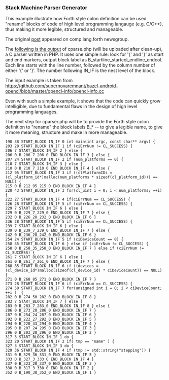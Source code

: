 ### Stack Machine Parser Generator

This example illustrate how Forth style colon definition can be used "rename" blocks of code of high level programming langauge (e.g. C/C++), thus making it more legible, structured and manageable.

The original [post](https://groups.google.com/forum/#!topic/comp.lang.forth/cAZURahAnzg) appeared on comp.lang.forth newsgroup.

The [following is the output](https://github.com/udexon/5CSM/blob/master/SMPG/o_blocks) of cparse.php (will be uploaded after clean-up), a C parser written in PHP. It uses one simple rule: look for '{' and '}' as start and end markers, output block label as B_startline_startcol_endline_endcol. Each line starts with the line number, followed by the column number of either '{' or '}'. The number following IN_IF is the nest level of the block.

The input example is taken from https://github.com/supernovaremnant/bazel-android-opencl/blob/master/opencl-info/opencl-info.cc

Even with such a simple example, it shows that the code can quickly grow intelligible, due to fundamental flaws in the design of high level programming languages.

The next step for cparser.php will be to provide the Forth style colon definition to "rename" the block labels B_* -- to give a legible name, to give it more meaning, structure and make in more manageable.

```
190 38 START_BLOCK IN_IF 0 int main(int argc, const char** argv) {
203 28 START_BLOCK IN_IF 1 if (ciErrNum != CL_SUCCESS) {
206 7 START_BLOCK IN_IF 2 } else {
206 0 B_206_7_206_0 END_BLOCK IN_IF 3 } else {
207 24 START_BLOCK IN_IF 2 if (num_platforms == 0) {
210 7 START_BLOCK IN_IF 3 } else {
210 0 B_210_7_210_0 END_BLOCK IN_IF 4 } else {
212 95 START_BLOCK IN_IF 3 if ((clPlatformIDs = (cl_platform_id*)malloc(num_platforms * sizeof(cl_platform_id))) == NULL) {
215 0 B_212_95_215_0 END_BLOCK IN_IF 4 }
220 43 START_BLOCK IN_IF 3 for(cl_uint i = 0; i < num_platforms; ++i) {
222 27 START_BLOCK IN_IF 4 if(ciErrNum == CL_SUCCESS) {
226 28 START_BLOCK IN_IF 5 if (ciErrNum == CL_SUCCESS) {
229 7 START_BLOCK IN_IF 6 } else {
229 0 B_229_7_229_0 END_BLOCK IN_IF 7 } else {
232 0 B_226_28_232_0 END_BLOCK IN_IF 6 }
236 28 START_BLOCK IN_IF 5 if (ciErrNum == CL_SUCCESS) {
239 7 START_BLOCK IN_IF 6 } else {
239 0 B_239_7_239_0 END_BLOCK IN_IF 7 } else {
242 0 B_236_28_242_0 END_BLOCK IN_IF 6 }
254 24 START_BLOCK IN_IF 5 if (ciDeviceCount == 0) {
258 35 START_BLOCK IN_IF 6 } else if (ciErrNum != CL_SUCCESS) {
258 0 B_258_35_258_0 END_BLOCK IN_IF 7 } else if (ciErrNum != CL_SUCCESS) {
261 7 START_BLOCK IN_IF 6 } else {
261 0 B_261_7_261_0 END_BLOCK IN_IF 7 } else {
268 85 START_BLOCK IN_IF 6 if ((devices = (cl_device_id*)malloc(sizeof(cl_device_id) * ciDeviceCount)) == NULL) {
271 0 B_268_85_271_0 END_BLOCK IN_IF 7 }
273 28 START_BLOCK IN_IF 6 if (ciErrNum == CL_SUCCESS) {
274 50 START_BLOCK IN_IF 7 for(unsigned int i = 0; i < ciDeviceCount; ++i )  {
282 0 B_274_50_282_0 END_BLOCK IN_IF 8 }
283 7 START_BLOCK IN_IF 7 } else {
283 0 B_283_7_283_0 END_BLOCK IN_IF 8 } else {
286 0 B_273_28_286_0 END_BLOCK IN_IF 7 }
287 0 B_254_24_287_0 END_BLOCK IN_IF 6 }
292 0 B_222_27_292_0 END_BLOCK IN_IF 5 }
294 0 B_220_43_294_0 END_BLOCK IN_IF 4 }
295 0 B_207_24_295_0 END_BLOCK IN_IF 3 }
296 0 B_203_28_296_0 END_BLOCK IN_IF 2 }
317 3 START_BLOCK IN_IF 1 do {
323 20 START_BLOCK IN_IF 2 if( tmp == "name" ) {
327 3 START_BLOCK IN_IF 3 do {
329 36 START_BLOCK IN_IF 4 if (tmp != std::string("stepping")) {
331 0 B_329_36_331_0 END_BLOCK IN_IF 5 }
333 0 B_327_3_333_0 END_BLOCK IN_IF 4 }
337 0 B_323_20_337_0 END_BLOCK IN_IF 3 }
338 0 B_317_3_338_0 END_BLOCK IN_IF 2 }
352 0 B_190_38_352_0 END_BLOCK IN_IF 1 }
```
